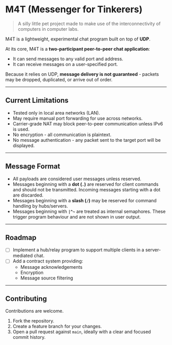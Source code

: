 # M4T (Messenger for Tinkerers)
> A silly little pet project made to make use of the interconnectivity of computers in computer labs.

M4T is a lightweight, experimental chat program built on top of **UDP**.  

At its core, M4T is a **two-participant peer-to-peer chat application**:  
- It can send messages to any valid port and address.  
- It can receive messages on a user-specified port.  

Because it relies on UDP, **message delivery is not guaranteed** - packets may be dropped, duplicated, or arrive out of order.  

---

## Current Limitations
- Tested only in local area networks (LAN).  
- May require manual port forwarding for use across networks.  
- Carrier-grade NAT may block peer-to-peer communication unless IPv6 is used.  
- No encryption - all communication is plaintext.  
- No message authentication - any packet sent to the target port will be displayed.  

---

## Message Format
- All payloads are considered user messages unless reserved.  
- Messages beginning with a **dot (`.`)** are reserved for client commands and should not be transmitted. Incoming messages starting with a dot are discarded.  
- Messages beginning with a **slash (`/`)** may be reserved for command handling by hubs/servers.  
- Messages beginning with **`|^~`** are treated as internal semaphores. These trigger program behaviour and are not shown in user output.  

---

## Roadmap
- [ ] Implement a hub/relay program to support multiple clients in a server-mediated chat.  
- [ ] Add a contract system providing:  
  - Message acknowledgements  
  - Encryption  
  - Message source filtering  

---

## Contributing
Contributions are welcome.  

1. Fork the repository.  
2. Create a feature branch for your changes.  
3. Open a pull request against `main`, ideally with a clear and focused commit history.  
